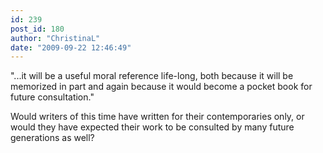 ```yaml
---
id: 239
post_id: 180
author: "ChristinaL"
date: "2009-09-22 12:46:49"
---
```

"...it will be a useful moral reference life-long, both because it will be memorized in part and again because it would become a pocket book for future consultation."




Would writers of this time have written for their contemporaries only, or would they have expected their work to be consulted by many future generations as well?
